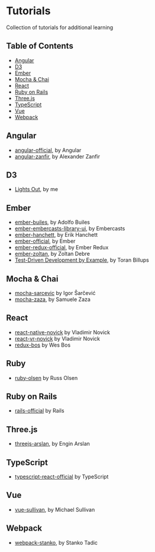 # Tutorials

Collection of tutorials for additional learning


## Table of Contents

- [Angular](#angular)
- [D3](#d3)
- [Ember](#ember)
- [Mocha & Chai](#mocha--chai)
- [React](#react)
- [Ruby on Rails](#ruby-on-rails)
- [Three.js](#threejs)
- [TypeScript](#typescript)
- [Vue](#vue)
- [Webpack](#webpack)


## Angular

- [angular-official](/angular-official), by Angular
- [angular-zanfir](/angular-zanfir), by Alexander Zanfir


## D3

- [Lights Out](https://github.com/ijlee2/lights-out), by me


## Ember

- [ember-builes](/ember-builes), by Adolfo Builes
- [ember-embercasts-library-ui](/ember-embercasts-library-ui), by Embercasts
- [ember-hanchett](/ember-hanchett), by Erik Hanchett
- [ember-official](/ember-official), by Ember
- [ember-redux-official](/ember-redux-official), by Ember Redux
- [ember-zoltan](/ember-zoltan), by Zoltan Debre
- [Test-Driven Development by Example](https://www.youtube.com/watch?v=2b1vcg_XSR8), by Toran Billups


## Mocha & Chai

- [mocha-sarcevic](/mocha-sarcevic) by Igor Šarčević
- [mocha-zaza](/mocha-zaza), by Samuele Zaza


## React

- [react-native-novick](/react-native-novick) by Vladimir Novick
- [react-vr-novick](/react-vr-novick) by Vladimir Novick
- [redux-bos](/redux-bos) by Wes Bos


## Ruby

- [ruby-olsen](/rubby-olsen) by Russ Olsen


## Ruby on Rails

- [rails-official](/rails-official) by Rails


## Three.js

- [threejs-arslan](/threejs-arslan), by Engin Arslan


## TypeScript

- [typescript-react-official](/typescript-react-official) by TypeScript


## Vue

- [vue-sullivan](/vue-sullivan), by Michael Sullivan


## Webpack

- [webpack-stanko](/webpack-stanko), by Stanko Tadic

